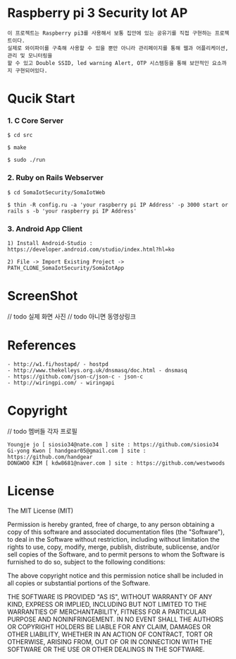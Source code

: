 # Raspberry pi 3 Security Iot AP

    이 프로젝트는 Raspberry pi3를 사용해서 보통 집안에 있는 공유기를 직접 구현하는 프로젝트이다.
    실제로 와이파이를 구축해 사용할 수 있을 뿐만 아니라 관리페이지를 통해 웹과 어플리케이션, 관리 및 모니터링을
    할 수 있고 Double SSID, led warning Alert, OTP 시스템등을 통해 보안적인 요소까지 구현되어있다.
 
# Qucik Start

### 1. C Core Server

    $ cd src
  
    $ make

    $ sudo ./run
 
### 2. Ruby on Rails Webserver

    $ cd SomaIotSecurity/SomaIotWeb
  
    $ thin -R config.ru -a 'your raspberry pi IP Address' -p 3000 start or rails s -b 'your raspberry pi IP Address'

### 3. Android App Client

    1) Install Android-Studio : https://developer.android.com/studio/index.html?hl=ko
  
    2) File -> Import Existing Project -> PATH_CLONE_SomaIotSecurity/SomaIotApp
  
# ScreenShot

// todo 실제 화면 사진
// todo 아니면 동영상링크

# References 

    - http://w1.fi/hostapd/ - hostpd
    - http://www.thekelleys.org.uk/dnsmasq/doc.html - dnsmasq
    - https://github.com/json-c/json-c - json-c
    - http://wiringpi.com/ - wiringapi

# Copyright

// todo 멤버들 각자 프로필

    Youngje jo [ siosio34@nate.com ] site : https://github.com/siosio34  
    Gi-yong Kwon [ handgear05@gmail.com ] site : https://github.com/handgear  
    DONGWOO KIM [ kdw8681@naver.com ] site : https://github.com/westwoods  

# License

The MIT License (MIT)

Permission is hereby granted, free of charge, to any person obtaining a copy of this software and associated documentation files (the "Software"), to deal in the Software without restriction, including without limitation the rights to use, copy, modify, merge, publish, distribute, sublicense, and/or sell copies of the Software, and to permit persons to whom the Software is furnished to do so, subject to the following conditions:

The above copyright notice and this permission notice shall be included in all copies or substantial portions of the Software.

THE SOFTWARE IS PROVIDED "AS IS", WITHOUT WARRANTY OF ANY KIND, EXPRESS OR IMPLIED, INCLUDING BUT NOT LIMITED TO THE WARRANTIES OF MERCHANTABILITY, FITNESS FOR A PARTICULAR PURPOSE AND NONINFRINGEMENT. IN NO EVENT SHALL THE AUTHORS OR COPYRIGHT HOLDERS BE LIABLE FOR ANY CLAIM, DAMAGES OR OTHER LIABILITY, WHETHER IN AN ACTION OF CONTRACT, TORT OR OTHERWISE, ARISING FROM, OUT OF OR IN CONNECTION WITH THE SOFTWARE OR THE USE OR OTHER DEALINGS IN THE SOFTWARE.

